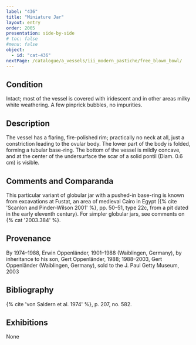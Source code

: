 ```yaml
---
label: "436"
title: "Miniature Jar"
layout: entry
order: 2005
presentation: side-by-side
# toc: false
#menu: false 
object:
  - id: "cat-436"
nextPage: /catalogue/a_vessels/iii_modern_pastiche/free_blown_bowl/
---
```


## Condition

Intact; most of the vessel is covered with iridescent and in other areas milky white weathering. A few pinprick bubbles, no impurities.

## Description

The vessel has a flaring, fire-polished rim; practically no neck at all, just a constriction leading to the ovular body. The lower part of the body is folded, forming a tubular base-ring. The bottom of the vessel is mildly concave, and at the center of the undersurface the scar of a solid pontil (Diam. 0.6 cm) is visible.

## Comments and Comparanda

This particular variant of globular jar with a pushed-in base-ring is known from excavations at Fustat, an area of medieval Cairo in Egypt ({% cite 'Scanlon and Pinder-Wilson 2001' %}, pp. 50–51, type 22c, from a pit dated in the early eleventh century). For simpler globular jars, see comments on {% cat '2003.384' %}.

## Provenance

By 1974–1988, Erwin Oppenländer, 1901–1988 (Waiblingen, Germany), by inheritance to his son, Gert Oppenländer, 1988; 1988–2003, Gert Oppenländer (Waiblingen, Germany), sold to the J. Paul Getty Museum, 2003

## Bibliography

{% cite 'von Saldern et al. 1974' %}, p. 207, no. 582.

## Exhibitions

None